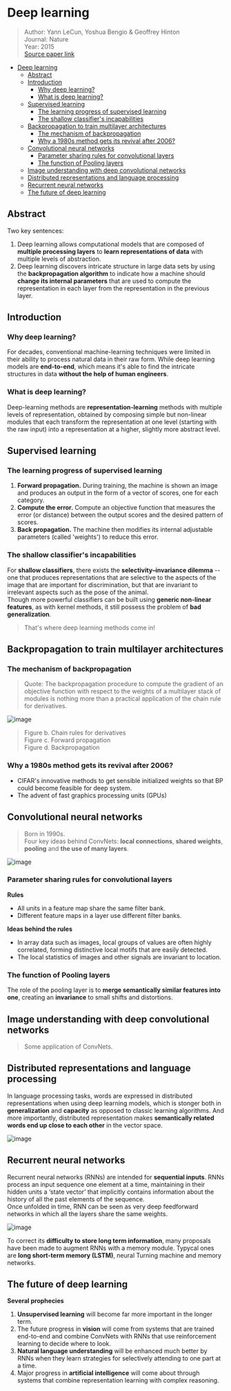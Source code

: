 # Deep learning
> Author: Yann LeCun, Yoshua Bengio & Geoffrey Hinton  
> Journal: Nature  
> Year: 2015  
> [Source paper link](http://www.cs.toronto.edu/~hinton/absps/NatureDeepReview.pdf)


- [Deep learning](#deep-learning)
  - [Abstract](#abstract)
  - [Introduction](#introduction)
    - [Why deep learning?](#why-deep-learning)
    - [What is deep learning?](#what-is-deep-learning)
  - [Supervised learning](#supervised-learning)
    - [The learning progress of supervised learning](#the-learning-progress-of-supervised-learning)
    - [The shallow classifier's incapabilities](#the-shallow-classifiers-incapabilities)
  - [Backpropagation to train multilayer architectures](#backpropagation-to-train-multilayer-architectures)
    - [The mechanism of backpropagation](#the-mechanism-of-backpropagation)
    - [Why a 1980s method gets its revival after 2006?](#why-a-1980s-method-gets-its-revival-after-2006)
  - [Convolutional neural networks](#convolutional-neural-networks)
    - [Parameter sharing rules for convolutional layers](#parameter-sharing-rules-for-convolutional-layers)
    - [The function of Pooling layers](#the-function-of-pooling-layers)
  - [Image understanding with deep convolutional networks](#image-understanding-with-deep-convolutional-networks)
  - [Distributed representations and language processing](#distributed-representations-and-language-processing)
  - [Recurrent neural networks](#recurrent-neural-networks)
  - [The future of deep learning](#the-future-of-deep-learning)


## Abstract
Two key sentences:
1. Deep learning allows computational models that are composed of **multiple processing layers** to **learn representations of data** with multiple levels of abstraction.
2. Deep learning discovers intricate structure in large data sets by using the **backpropagation algorithm** to indicate how a machine should **change its internal parameters** that are used to compute the representation in each layer from the representation in the previous layer.

## Introduction
### Why deep learning?
For decades, conventional machine-learning techniques were limited in their ability to process natural data in their raw form. While deep learning models are **end-to-end**, which means it's able to find the intricate structures in data **without the help of human engineers**.

### What is deep learning?
Deep-learning methods are **representation-learning** methods with multiple levels of representation, obtained by composing simple but non-linear modules that each transform the representation at one level (starting with the raw input) into a representation at a higher, slightly more abstract level.

## Supervised learning
### The learning progress of supervised learning
1. **Forward propagation.** During training, the machine is shown an image and produces an output in the form of a vector of scores, one for each category.
2. **Compute the error.** Compute an objective function that measures the error (or distance) between the output scores and the desired pattern of scores. 
3. **Back propagation.** The machine then modifies its internal adjustable parameters (called 'weights') to reduce this error.

### The shallow classifier's incapabilities
For **shallow classifiers**, there exists the **selectivity–invariance
dilemma** -- one that produces representations that are selective to
the aspects of the image that are important for discrimination, but
that are invariant to irrelevant aspects such as the pose of the animal.  
Though more powerful classifiers can be built using **generic non-linear features**, as with kernel methods, it still possess the problem of **bad generalization**.  
> That's where deep learning methods come in!

## Backpropagation to train multilayer architectures
### The mechanism of backpropagation
> Quote: The backpropagation procedure to compute the gradient of an objective function with respect to the weights of a multilayer stack of modules is nothing more than a practical application of the chain rule for derivatives.

![image](./img/1_1.png)

> Figure b. Chain rules for derivatives  
> Figure c. Forward propagation  
> Figure d. Backpropagation

### Why a 1980s method gets its revival after 2006?
- CIFAR's innovative methods to get sensible initialized weights so that BP could become feasible for deep system.
- The advent of fast graphics processing units (GPUs)

## Convolutional neural networks
> Born in 1990s.  
> Four key ideas behind ConvNets: **local connections**, **shared weights**, **pooling** and **the use of many layers**.  

![image](./img/1_2.png)

### Parameter sharing rules for convolutional layers
**Rules**
- All units in a feature map share the same filter bank.
- Different feature maps in a layer use different filter banks.
  
**Ideas behind the rules**
- In array data such as images, local groups of values are often highly correlated, forming distinctive local motifs that are easily detected.
- The local statistics of images and other signals are invariant to location.

### The function of Pooling layers
The role of the pooling layer is to **merge semantically similar features into one**, creating an **invariance** to small shifts and distortions.

## Image understanding with deep convolutional networks
> Some application of ConvNets.

## Distributed representations and language processing
In language processing tasks, words are expressed in distributed representations when using deep learning models, which is stonger both in **generalization** and **capacity** as opposed to classic learning algorithms. And more importantly, distributed representation makes **semantically related words end up close to each other** in the vector space.

![image](./img/1_3.png)

## Recurrent neural networks
Recurrent neural networks (RNNs) are intended for **sequential inputs**. RNNs process an input sequence one element at a time, maintaining in their hidden units a ‘state vector’ that implicitly contains information about the history of all the past elements of the sequence.  
Once unfolded in time, RNN can be seen as very deep feedforward networks in which all the layers share the same weights.

![image](./img/1_4.png)

To correct its **difficulty to store long term information**, many proposals have been made to augment RNNs with a memory module. Typycal ones are **long short-term memory (LSTM)**, neural Turning machine and memory networks.

## The future of deep learning
**Several prophecies**
1. **Unsupervised learning** will become far more important in the longer term.
2. The future progress in **vision** will come from systems that are trained end-to-end and combine ConvNets with RNNs that use reinforcement learning to decide where to look.
3. **Natural language understanding** will be enhanced much better by RNNs when they learn strategies for selectively attending to one part at a time.
4. Major progress in **artificial intelligence** will come about through systems that combine representation learning with complex reasoning.